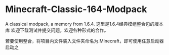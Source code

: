# Minecraft-Classic-164-Modpack
A classical modpack, a memory from 1.6.4.
这里是1.6.4经典模组整合包的版本库 欢迎下载测试并提交问题。欢迎各种形式的合作。

若要使用整合，将项目内文件装入文件夹命名为.Minecraft，即可使用任意启动器启动之
